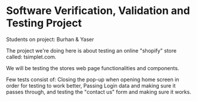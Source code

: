 # Software Verification, Validation and Testing Project 

Students on project: Burhan & Yaser 

The project we're doing here is about testing an online "shopify" store called: tsimplet.com. 

We will be testing the stores web page functionalities and components.

Few tests consist of: Closing the pop-up when opening home screen in order for testing to work better,
                      Passing Login data and making sure it passes through, 
                      and testing the "contact us" form and making sure it works. 

